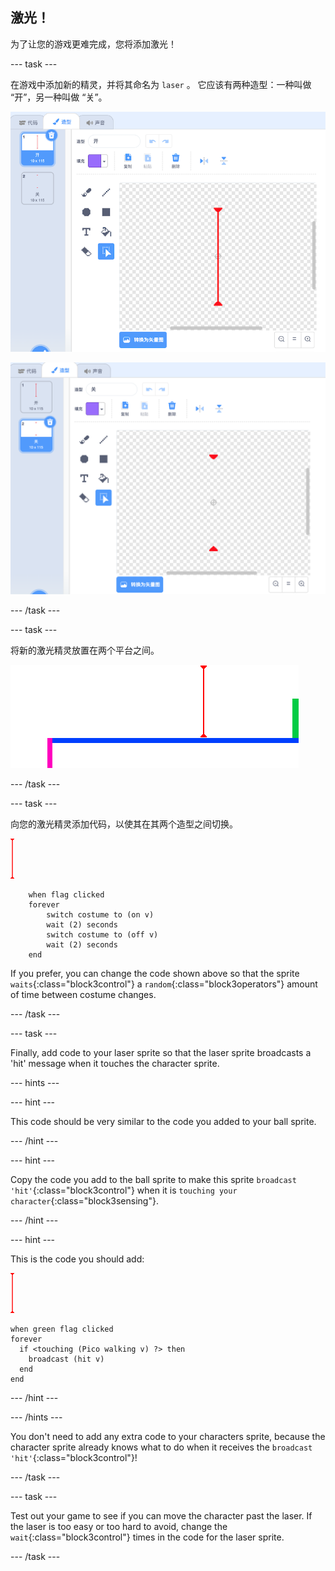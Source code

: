 ## 激光！

为了让您的游戏更难完成，您将添加激光！

\--- task \---

在游戏中添加新的精灵，并将其命名为 `laser` 。 它应该有两种造型：一种叫做 “开”，另一种叫做 “关”。

![截图](images/dodge-lasers-costume1.png)

![截图](images/dodge-lasers-costume2.png)

\--- /task \---

\--- task \---

将新的激光精灵放置在两个平台之间。

![截图](images/dodge-lasers-position.png)

\--- /task \---

\--- task \---

向您的激光精灵添加代码，以使其在其两个造型之间切换。

![激光精灵](images/laser_sprite.png)

```blocks3
    when flag clicked
    forever
        switch costume to (on v)
        wait (2) seconds
        switch costume to (off v)
        wait (2) seconds
    end
```

If you prefer, you can change the code shown above so that the sprite `waits`{:class="block3control"} a `random`{:class="block3operators"} amount of time between costume changes.

\--- /task \---

\--- task \---

Finally, add code to your laser sprite so that the laser sprite broadcasts a 'hit' message when it touches the character sprite.

\--- hints \---

\--- hint \---

This code should be very similar to the code you added to your ball sprite.

\--- /hint \---

\--- hint \---

Copy the code you add to the ball sprite to make this sprite `broadcast 'hit'`{:class="block3control"} when it is `touching your character`{:class="block3sensing"}.

\--- /hint \---

\--- hint \---

This is the code you should add:

![laser sprite](images/laser_sprite.png)

```blocks3
when green flag clicked
forever 
  if <touching (Pico walking v) ?> then 
    broadcast (hit v)
  end
end
```

\--- /hint \---

\--- /hints \---

You don't need to add any extra code to your characters sprite, because the character sprite already knows what to do when it receives the `broadcast 'hit'`{:class="block3control"}!

\--- /task \---

\--- task \---

Test out your game to see if you can move the character past the laser. If the laser is too easy or too hard to avoid, change the `wait`{:class="block3control"} times in the code for the laser sprite.

\--- /task \---